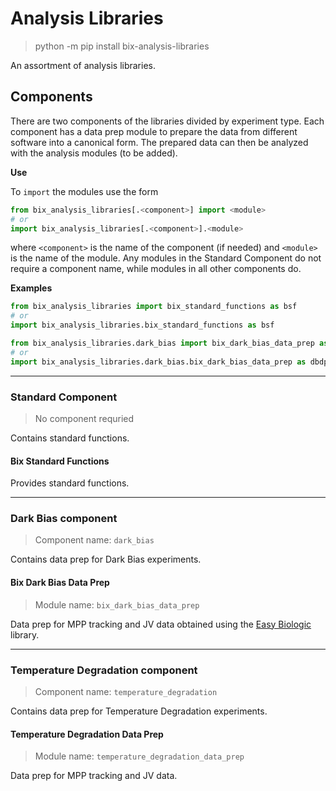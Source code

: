# Analysis Libraries

> python -m pip install bix-analysis-libraries   

An assortment of analysis libraries.

## Components
There are two components of the libraries divided by experiment type. Each component has a data prep module to prepare the data from different software into a canonical form. The prepared data can then be analyzed with the analysis modules (to be added).

**Use**

To `import` the modules use the form
```python
from bix_analysis_libraries[.<component>] import <module>
# or
import bix_analysis_libraries[.<component>].<module>
```
where `<component>` is the name of the component (if needed) and `<module>` is the name of the module. Any modules in the Standard Component do not require a component name, while modules in all other components do.

**Examples**
```python
from bix_analysis_libraries import bix_standard_functions as bsf
# or
import bix_analysis_libraries.bix_standard_functions as bsf
```

```python
from bix_analysis_libraries.dark_bias import bix_dark_bias_data_prep as dbdp
# or
import bix_analysis_libraries.dark_bias.bix_dark_bias_data_prep as dbdp
```

---

### Standard Component
> No component requried   

Contains standard functions.

#### Bix Standard Functions
Provides standard functions.

---

### Dark Bias component
> Component name: `dark_bias`  

Contains data prep for Dark Bias experiments.

#### Bix Dark Bias Data Prep
> Module name: `bix_dark_bias_data_prep`  

Data prep for MPP tracking and JV data obtained using the [Easy Biologic](https://github.com/bicarlsen/easy-biologic "github.com/bicarlsen/easy-biologic") library.

---

### Temperature Degradation component
> Component name: `temperature_degradation`  

Contains data prep for Temperature Degradation experiments.

#### Temperature Degradation Data Prep
> Module name: `temperature_degradation_data_prep`  

Data prep for MPP tracking and JV data.